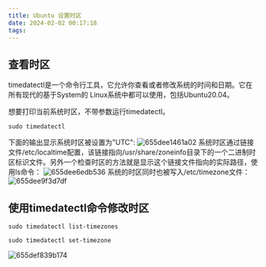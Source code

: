 ```yaml
---
title: Ubuntu 设置时区
date: 2024-02-02 00:17:18
tags:
---
```

## 查看时区

timedatectl是一个命令行工具，它允许你查看或者修改系统的时间和日期。它在所有现代的基于System的 Linux系统中都可以使用，包括Ubuntu20.04。

想要打印当前系统时区，不带参数运行timedatectl。

```shell
sudo timedatectl
```

下面的输出显示系统时区被设置为"UTC":
![655dee1461a02](655dee1461a02.png)
系统时区通过链接文件/etc/localtime配置，该链接指向/usr/share/zoneinfo目录下的一个二进制时区标识文件。另外一个检查时区的方法就是显示这个链接文件指向的实际路径，使用ls命令：
![655dee6edb536](655dee6edb536.png)
系统的时区同时也被写入/etc/timezone文件：
![655dee9f3d7df](655dee9f3d7df.png)

## 使用timedatectl命令修改时区

```shell
sudo timedatectl list-timezones

sudo timedatectl set-timezone
```

![655def839b174](655def839b174.png)
